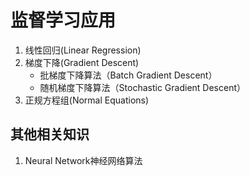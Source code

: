 # 监督学习应用
1. 线性回归(Linear Regression)
2. 梯度下降(Gradient Descent) 
	* 批梯度下降算法（Batch Gradient Descent）
	* 随机梯度下降算法（Stochastic Gradient Descent）
3. 正规方程组(Normal Equations)
 
## 其他相关知识
1. Neural Network神经网络算法